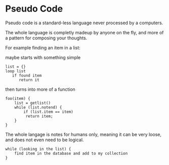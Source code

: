 # Pseudo Code

Pseudo code is a standard-less language never processed by a computers.

The whole language is completly madeup by anyone on the fly, and more of a pattern for composing your thoughts.

For example finding an item in a list:

maybe starts with something simple
```
list = {}
loop list
   if found item
      return it
```

then turns into more of a function
```
foo(item) {
    list = getlist()
    while (list.notend) {
        if (list.item == item)
         return item;
    }
}
```
The whole langage is notes for humans only, meaning it can be very loose, and does not even need to be logical.

```
while (looking in the list) {
    find item in the database and add to my collection
}
```